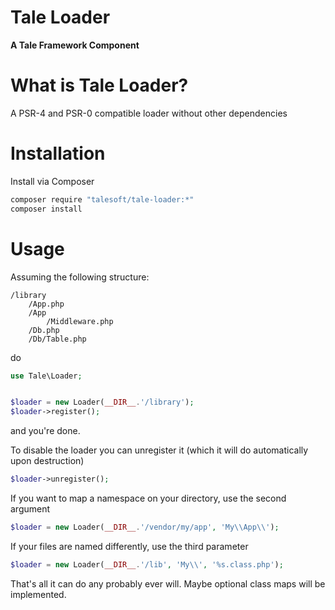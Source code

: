 
# Tale Loader
**A Tale Framework Component**

# What is Tale Loader?

A PSR-4 and PSR-0 compatible loader without other dependencies

# Installation

Install via Composer

```bash
composer require "talesoft/tale-loader:*"
composer install
```

# Usage

Assuming the following structure:
```
/library
    /App.php
    /App
        /Middleware.php
    /Db.php
    /Db/Table.php
```

do

```php
use Tale\Loader;


$loader = new Loader(__DIR__.'/library');
$loader->register();
```

and you're done.

To disable the loader you can unregister it (which it will do automatically upon destruction)

```php
$loader->unregister();
```

If you want to map a namespace on your directory, use the second argument

```php
$loader = new Loader(__DIR__.'/vendor/my/app', 'My\\App\\');
```


If your files are named differently, use the third parameter

```php
$loader = new Loader(__DIR__.'/lib', 'My\\', '%s.class.php');
```

That's all it can do any probably ever will.
Maybe optional class maps will be implemented.